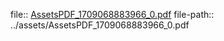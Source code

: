 file:: [AssetsPDF_1709068883966_0.pdf](../assets/AssetsPDF_1709068883966_0.pdf)
file-path:: ../assets/AssetsPDF_1709068883966_0.pdf
